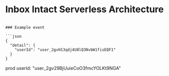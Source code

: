 # Inbox Intact Serverless Architecture

````

### Example event

```json
{
  "detail": {
    "userId": "user_2gvH13qdj4U8lQ3NvbW1fisEQF1"
  }
}
````

prod userId: "user_2gv29BjUuieCoO3fmcYOLKt9NGA"
